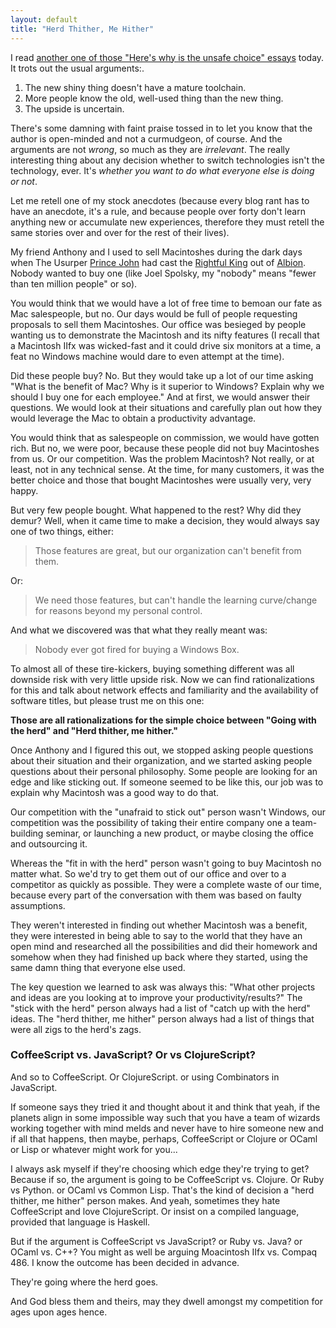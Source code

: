 ```yaml
---
layout: default
title: "Herd Thither, Me Hither"
---
```


I read [another one of those "Here's why <NEW SHINY THING> is the unsafe choice" essays][lostechies] today. It trots out the usual arguments:.

[lostechies]: http://lostechies.com/bradcarleton/2013/10/23/coffeescript-vs-javascript-dog-eat-dog/

1. The new shiny thing doesn't have a mature toolchain.
2. More people know the old, well-used thing than the new thing.
3. The upside is uncertain.

There's some damning with faint praise tossed in to let you know that the author is open-minded and not a curmudgeon, of course. And the arguments are not *wrong*, so much as they are *irrelevant*. The really interesting thing about any decision whether to switch technologies isn't the technology, ever. It's *whether you want to do what everyone else is doing or not*.

Let me retell one of my stock anecdotes (because every blog rant has to have an anecdote, it's a rule, and because people over forty don't learn anything new or accumulate new experiences, therefore they must retell the same stories over and over for the rest of their lives).

My friend Anthony and I used to sell Macintoshes during the dark days when The Usurper [Prince John][sculley] had cast the [Rightful King][jobs] out of [Albion]. Nobody wanted to buy one (like Joel Spolsky, my "nobody" means "fewer than ten million people" or so).

[sculley]: https://en.wikipedia.org/wiki/John_Sculley "John Sculley III"
[jobs]: https://en.wikipedia.org/wiki/Steve_Jobs "Steve Jobs"
[Albion]: http://apple.com "Apple"

You would think that we would have a lot of free time to bemoan our fate as Mac salespeople, but no. Our days would be full of people requesting proposals to sell them Macintoshes. Our office was besieged by people wanting us to demonstrate the Macintosh and its nifty features (I recall that a Macintosh IIfx was wicked-fast and it could drive six monitors at a time, a feat no Windows machine would dare to even attempt at the time).

Did these people buy? No. But they would take up a lot of our time asking "What is the benefit of Mac? Why is it superior to Windows? Explain why we should I buy one for each employee." And at first, we would answer their questions. We would look at their situations and carefully plan out how they would leverage the Mac to obtain a productivity advantage.

You would think that as salespeople on commission, we would have gotten rich. But no, we were poor, because these people did not buy Macintoshes from us. Or our competition. Was the problem Macintosh? Not really, or at least, not in any technical sense. At the time, for many customers, it was the better choice and those that bought Macintoshes were usually very, very happy.

But very few people bought. What happened to the rest? Why did they demur? Well, when it came time to make a decision, they would always say one of two things, either:

> Those features are great, but our organization can't benefit from them.

Or:

> We need those features, but can't handle the learning curve/change for reasons beyond my personal control.

And what we discovered was that what they really meant was:

> Nobody ever got fired for buying a Windows Box.

To almost all of these tire-kickers, buying something different was all downside risk with very little upside risk. Now we can find rationalizations for this and talk about network effects and familiarity and the availability of software titles, but please trust me on this one:

**Those are all rationalizations for the simple choice between "Going with the herd" and "Herd thither, me hither."**

Once Anthony and I figured this out, we stopped asking people questions about their situation and their organization, and we started asking people questions about their personal philosophy. Some people are looking for an edge and like sticking out. If someone seemed to be like this, our job was to explain why Macintosh was a good way to do that.

Our competition with the "unafraid to stick out" person wasn't Windows, our competition was the possibility of taking their entire company one a team-building seminar, or launching a new product, or maybe closing the office and outsourcing it.

Whereas the "fit in with the herd" person wasn't going to buy Macintosh no matter what. So we'd try to get them out of our office and over to a competitor as quickly as possible. They were a complete waste of our time, because every part of the conversation with them was based on faulty assumptions.

They weren't interested in finding out whether Macintosh was a benefit, they were interested in being able to say to the world that they have an open mind and researched all the possibilities and did their homework and somehow when they had finished up back where they started, using the same damn thing that everyone else used.

The key question we learned to ask was always this: "What other projects and ideas are you looking at to improve your productivity/results?" The "stick with the herd" person always had a list of "catch up with the herd" ideas. The "herd thither, me hither" person always had a list of things that were all zigs to the herd's zags.

### CoffeeScript vs. JavaScript? Or vs ClojureScript?

And so to CoffeeScript. Or ClojureScript. or using Combinators in JavaScript.

If someone says they tried it and thought about it and think that yeah, if the planets align in some impossible way such that you have a team of wizards working together with mind melds and never have to hire someone new and if all that happens, then maybe, perhaps, CoffeeScript or Clojure or OCaml or Lisp or whatever might work for you...

I always ask myself if they're choosing which edge they're trying to get? Because if so, the argument is going to be CoffeeScript vs. Clojure. Or Ruby vs Python. or OCaml vs Common Lisp. That's the kind of decision a "herd thither, me hither" person makes. And yeah, sometimes they hate CoffeeScript and love ClojureScript. Or insist on a compiled language, provided that language is Haskell.

But if the argument is CoffeeScript vs JavaScript? or Ruby vs. Java? or OCaml vs. C++? You might as well be arguing Moacintosh IIfx vs. Compaq 486. I know the outcome has been decided in advance.

They're going where the herd goes.

And God bless them and theirs, may they dwell amongst my competition for ages upon ages hence.